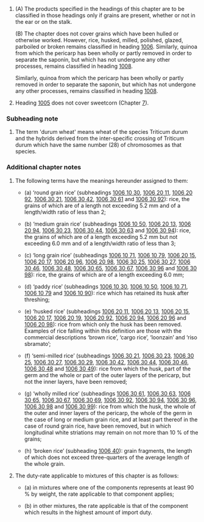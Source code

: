 1. (A) The products specified in the headings of this chapter are to be classified in those headings only if grains are present, whether or not in the ear or on the stalk.

    (B) The chapter does not cover grains which have been hulled or otherwise worked. However, rice, husked, milled, polished, glazed, parboiled or broken remains classified in heading [1006](/headings/1006). Similarly, quinoa from which the pericarp has been wholly or partly removed in order to separate the saponin, but which has not undergone any other processes, remains classified in heading [1008](/headings/1008).
    
    Similarly, quinoa from which the pericarp has been wholly or partly removed in order to separate the saponin, but which has not undergone any other processes, remains classified in heading [1008](/headings/1008).

2. Heading [1005](/headings/1005) does not cover sweetcorn (Chapter [7](/chapters/07)).

### Subheading note

1. The term 'durum wheat' means wheat of the species Triticum durum and the hybrids derived from the inter-specific crossing of Triticum durum which have the same number (28) of chromosomes as that species.

### Additional chapter notes

1. The following terms have the meanings hereunder assigned to them:

   - (a) ‘round grain rice’ (subheadings [1006 10 30](/commodities/1006103000), [1006 20 11](/commodities/1006201100), [1006 20 92](/commodities/1006209200), [1006 30 21](/subheadings/1006302100-80), [1006 30 42](/subheadings/1006304200-80), [1006 30 61](/subheadings/1006306100-80) and [1006 30 92](/subheadings/1006309200-80)): rice, the grains of which are of a length not exceeding 5.2 mm and of a length/width ratio of less than 2;

   - (b) ‘medium grain rice’ (subheadings [1006 10 50](/commodities/1006105000), [1006 20 13](/commodities/1006201300), [1006 20 94](/commodities/1006209400), [1006 30 23](/subheadings/1006302300-80), [1006 30 44](/subheadings/1006304400-80), [1006 30 63](/subheadings/1006306300-80) and [1006 30 94](/subheadings/1006309400-80)): rice, the grains of which are of a length exceeding 5.2 mm but not exceeding 6.0 mm and of a length/width ratio of less than 3;

   - (c) ‘long grain rice’ (subheadings [1006 10 71](/commodities/1006107100), [1006 10 79](/commodities/1006107900), [1006 20 15](/commodities/1006201500), [1006 20 17](/subheadings/1006201700-80), [1006 20 96](/commodities/1006209600), [1006 20 98](/subheadings/1006209800-80), [1006 30 25](/subheadings/1006302500-80), [1006 30 27](/subheadings/1006302700-80), [1006 30 46](/subheadings/1006304600-80), [1006 30 48](/subheadings/1006304800-80), [1006 30 65](/subheadings/1006306500-80), [1006 30 67](/subheadings/1006306700-80), [1006 30 96](/subheadings/1006309600-80) and [1006 30 98](/subheadings/1006309800-80)): rice, the grains of which are of a length exceeding 6.0 mm;

   - (d) ‘paddy rice’ (subheadings [1006 10 30](/commodities/1006103000), [1006 10 50](/commodities/1006105000), [1006 10 71](/commodities/1006107100), [1006 10 79](/commodities/1006107900) and [1006 10 90](/commodities/1006109000)): rice which has retained its husk after threshing;


   - (e) ‘husked rice’ (subheadings [1006 20 11](/commodities/1006201100), [1006 20 13](/commodities/1006201300), [1006 20 15](/commodities/1006201500), [1006 20 17](/subheadings/1006201700-80), [1006 20 19](/subheadings/1006201900-80), [1006 20 92](/commodities/1006209200), [1006 20 94](/commodities/1006209400), [1006 20 96](/commodities/1006209600) and [1006 20 98](/subheadings/1006209800-80)): rice from which only the husk has been removed. Examples of rice falling within this definition are those with the commercial descriptions ‘brown rice’, ‘cargo rice’, ‘loonzain’ and ‘riso sbramato’;

   - (f) ‘semi-milled rice’ (subheadings [1006 30 21](/subheadings/1006302100-80), [1006 30 23](/subheadings/1006302300-80), [1006 30 25](/subheadings/1006302500-80), [1006 30 27](/subheadings/1006302700-80), [1006 30 29](/subheadings/1006302900-80), [1006 30 42](/subheadings/1006304200-80), [1006 30 44](/subheadings/1006304400-80), [1006 30 46](/subheadings/1006304600-80), [1006 30 48](/subheadings/1006304800-80) and [1006 30 49](/subheadings/1006304900-80)): rice from which the husk, part of the germ and the whole or part of the outer layers of the pericarp, but not the inner layers, have been removed;

   - (g) ‘wholly milled rice’ (subheadings [1006 30 61](/subheadings/1006306100-80), [1006 30 63](/subheadings/1006306300-80), [1006 30 65](/subheadings/1006306500-80), [1006 30 67](/subheadings/1006306700-80), [1006 30 69](/subheadings/1006306900-80), [1006 30 92](/subheadings/1006309200-80), [1006 30 94](/subheadings/1006309400-80), [1006 30 96](/subheadings/1006309600-80), [1006 30 98](/subheadings/1006309800-80) and [1006 30 99](/subheadings/1006309900-80)): rice from which the husk, the whole of the outer and inner layers of the pericarp, the whole of the germ in the case of long or medium grain rice, and at least part thereof in the case of round grain rice, have been removed, but in which longitudinal white striations may remain on not more than 10 % of the grains;

   - (h) ‘broken rice’ (subheading [1006 40](/subheadings/1006400000-80)): grain fragments, the length of which does not exceed three-quarters of the average length of the whole grain.

2. The duty-rate applicable to mixtures of this chapter is as follows:

   - (a) in mixtures where one of the components represents at least 90 % by weight, the rate applicable to that component applies;
    
   - (b) in other mixtures, the rate applicable is that of the component which results in the highest amount of import duty.